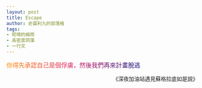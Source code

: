 ```yaml
---
layout: post
title: Escape
author: 史蛋利九的部落格
tags:
- 呢喃的細雨
- 高密度詞藻
- 一行文
---
```


<span style="font-size: medium;
background: -webkit-linear-gradient(0deg, #ff8a00, #da1b60, #090979);
-webkit-background-clip: text;
-webkit-text-fill-color: transparent;">
你得先承認自己是個俘虜，然後我們再來計畫脫逃
</span>
<div style="text-align: right;">
《深夜加油站遇見蘇格拉底如是說》
</div>
